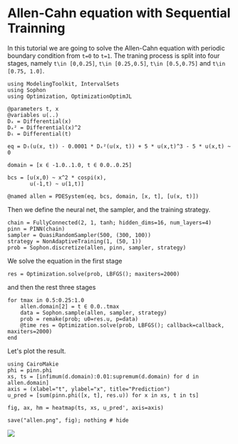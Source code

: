 # Allen-Cahn equation with Sequential Trainning

In this tutorial we are going to solve the Allen-Cahn equation with periodic boundary condition from ``t=0`` to ``t=1``. The traning process is split into four stages, namely 
``t\in [0,0.25]``, ``t\in [0.25,0.5]``, ``t\in [0.5,0.75]`` and ``t\in [0.75, 1.0]``.

```@example allen
using ModelingToolkit, IntervalSets
using Sophon
using Optimization, OptimizationOptimJL

@parameters t, x
@variables u(..)
Dₓ = Differential(x)
Dₓ² = Differential(x)^2
Dₜ = Differential(t)

eq = Dₜ(u(x, t)) - 0.0001 * Dₓ²(u(x, t)) + 5 * u(x,t)^3 - 5 * u(x,t) ~ 0

domain = [x ∈ -1.0..1.0, t ∈ 0.0..0.25]

bcs = [u(x,0) ~ x^2 * cospi(x),
       u(-1,t) ~ u(1,t)]

@named allen = PDESystem(eq, bcs, domain, [x, t], [u(x, t)])
```

Then we define the neural net, the sampler, and the training strategy.
```@example allen
chain = FullyConnected(2, 1, tanh; hidden_dims=16, num_layers=4)
pinn = PINN(chain)
sampler = QuasiRandomSampler(500, (300, 100))
strategy = NonAdaptiveTraining(1, (50, 1))
prob = Sophon.discretize(allen, pinn, sampler, strategy)
```

We solve the equation in the first stage 
```@example allen
res = Optimization.solve(prob, LBFGS(); maxiters=2000)
```
and then the rest three stages
```@example allen
for tmax in 0.5:0.25:1.0
    allen.domain[2] = t ∈ 0.0..tmax
    data = Sophon.sample(allen, sampler, strategy)
    prob = remake(prob; u0=res.u, p=data)
    @time res = Optimization.solve(prob, LBFGS(); callback=callback, maxiters=2000)
end
```

Let's plot the result.
```@example
using CairoMakie
phi = pinn.phi
xs, ts = [infimum(d.domain):0.01:supremum(d.domain) for d in allen.domain]
axis = (xlabel="t", ylabel="x", title="Prediction")
u_pred = [sum(pinn.phi([x, t], res.u)) for x in xs, t in ts]

fig, ax, hm = heatmap(ts, xs, u_pred', axis=axis)

save("allen.png", fig); nothing # hide
```
![](allen.png)

